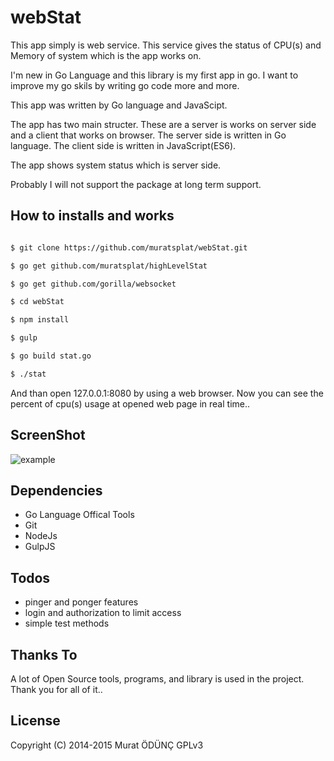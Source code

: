 webStat
=============

This app simply is web service. This service gives the status of CPU(s) and Memory of system which is the app works on.

I'm new in Go Language and this library is my first app in go. I want to improve my go skils by writing go code more and more.

This app was written by Go language and JavaScipt. 

The app has two main structer. These are a server is works on server side  and a client that works on browser. The server side is written in Go language. The client side is written in JavaScript(ES6).

The app shows system status which is server side.

Probably I will not support the package at long term support.

How to installs and works
------------

```sh

$ git clone https://github.com/muratsplat/webStat.git

$ go get github.com/muratsplat/highLevelStat

$ go get github.com/gorilla/websocket

$ cd webStat

$ npm install

$ gulp

$ go build stat.go

$ ./stat

```
And than open 127.0.0.1:8080 by using a web browser. Now you can see the percent of cpu(s) usage at opened web page in real time..

ScreenShot
----------
![example](https://github.com/muratsplat/webStat/blob/master/screenshots/webstat.gif)

Dependencies
------------
* Go Language Offical Tools
* Git
* NodeJs
* GulpJS
 
Todos
----
* pinger and ponger features 
* login and authorization to limit access
* simple test methods 

Thanks To
---------
A lot of Open Source tools, programs, and library is used in the project. Thank you for all of it..

License
--------
Copyright (C) 2014-2015 Murat ÖDÜNÇ  GPLv3

